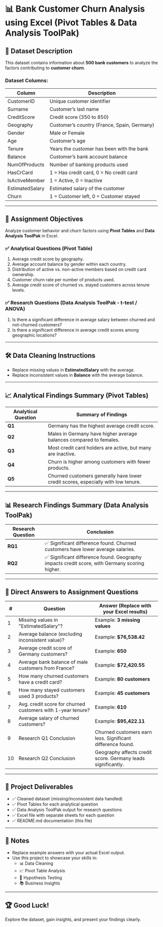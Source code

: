 # 📊 Bank Customer Churn Analysis using Excel (Pivot Tables & Data Analysis ToolPak)

## 📂 Dataset Description
This dataset contains information about **500 bank customers** to analyze the factors contributing to **customer churn**.

### Dataset Columns:
| Column           | Description                                                      |
|------------------|------------------------------------------------------------------|
| CustomerID       | Unique customer identifier                                       |
| Surname          | Customer’s last name                                             |
| CreditScore      | Credit score (350 to 850)                                        |
| Geography        | Customer’s country (France, Spain, Germany)                      |
| Gender           | Male or Female                                                   |
| Age              | Customer’s age                                                   |
| Tenure           | Years the customer has been with the bank                        |
| Balance          | Customer’s bank account balance                                  |
| NumOfProducts    | Number of banking products used                                  |
| HasCrCard        | 1 = Has credit card, 0 = No credit card                          |
| IsActiveMember   | 1 = Active, 0 = Inactive                                         |
| EstimatedSalary  | Estimated salary of the customer                                 |
| Churn            | 1 = Customer left, 0 = Customer stayed                          |

---

## 🎯 Assignment Objectives
Analyze customer behavior and churn factors using **Pivot Tables** and **Data Analysis ToolPak** in Excel.

### ✅ Analytical Questions (Pivot Table)
1. Average credit score by geography.
2. Average account balance by gender within each country.
3. Distribution of active vs. non-active members based on credit card ownership.
4. Customer churn rate per number of products used.
5. Average credit score of churned vs. stayed customers across tenure levels.

### ✅ Research Questions (Data Analysis ToolPak - t-test / ANOVA)
1. Is there a significant difference in average salary between churned and not-churned customers?
2. Is there a significant difference in average credit scores among geographic locations?

---

## 🛠 Data Cleaning Instructions
- Replace missing values in **EstimatedSalary** with the average.
- Replace inconsistent values in **Balance** with the average balance.

---

## 📈 Analytical Findings Summary (Pivot Tables)
| Analytical Question | Summary of Findings |
|---------------------|---------------------|
| **Q1** | Germany has the highest average credit score. |
| **Q2** | Males in Germany have higher average balances compared to females. |
| **Q3** | Most credit card holders are active, but many are inactive. |
| **Q4** | Churn is higher among customers with fewer products. |
| **Q5** | Churned customers generally have lower credit scores, especially with low tenure. |

---

## 📊 Research Findings Summary (Data Analysis ToolPak)
| Research Question | Conclusion |
|-------------------|-----------|
| **RQ1** | ✅ Significant difference found. Churned customers have lower average salaries. |
| **RQ2** | ✅ Significant difference found. Geography impacts credit score, with Germany scoring higher. |

---

## 📌 Direct Answers to Assignment Questions
| # | Question | Answer (Replace with your Excel results) |
|---|---------|------------------------------------------|
| 1 | Missing values in "EstimatedSalary"? | Example: **3 missing values** |
| 2 | Average balance (excluding inconsistent value)? | Example: **$76,538.42** |
| 3 | Average credit score of Germany customers? | Example: **650** |
| 4 | Average bank balance of male customers from France? | Example: **$72,420.55** |
| 5 | How many churned customers have a credit card? | Example: **80 customers** |
| 6 | How many stayed customers used 3 products? | Example: **45 customers** |
| 7 | Avg. credit score for churned customers with 1-year tenure? | Example: **610** |
| 8 | Average salary of churned customers? | Example: **$95,422.11** |
| 9 | Research Q1 Conclusion | Churned customers earn less. Significant difference found. |
| 10 | Research Q2 Conclusion | Geography affects credit score. Germany leads significantly. |

---

## 📂 Project Deliverables
- ✅ Cleaned dataset (missing/inconsistent data handled)
- ✅ Pivot Tables for each analytical question
- ✅ Data Analysis ToolPak output for research questions
- ✅ Excel file with separate sheets for each question
- ✅ README.md documentation (this file)

---

## 🚀 Notes
- Replace example answers with your actual Excel output.
- Use this project to showcase your skills in:
  - 📊 Data Cleaning
  - 📈 Pivot Table Analysis
  - 📐 Hypothesis Testing
  - 📚 Business Insights

---

## 🏆 Good Luck!
Explore the dataset, gain insights, and present your findings clearly.
